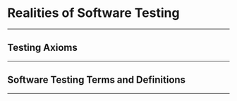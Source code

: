# Realities of Software Testing
---

## Testing Axioms
---

## Software Testing Terms and Definitions
---
